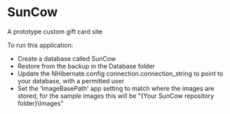 SunCow
======

A prototype custom gift card site

To run this application:
- Create a database called SunCow 
- Restore from the backup in the Database folder
- Update the NHibernate.config connection.connection_string to point to your database, with a permitted user
- Set the 'ImageBasePath' app setting to match where the images are stored, 
  for the sample images this will be "{Your SunCow repository folder}\Images"
